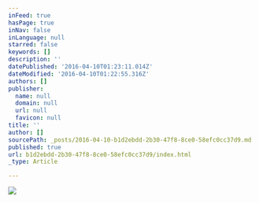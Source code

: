 ```yaml
---
inFeed: true
hasPage: true
inNav: false
inLanguage: null
starred: false
keywords: []
description: ''
datePublished: '2016-04-10T01:23:11.014Z'
dateModified: '2016-04-10T01:22:55.316Z'
authors: []
publisher:
  name: null
  domain: null
  url: null
  favicon: null
title: ''
author: []
sourcePath: _posts/2016-04-10-b1d2ebdd-2b30-47f8-8ce0-58efc0cc37d9.md
published: true
url: b1d2ebdd-2b30-47f8-8ce0-58efc0cc37d9/index.html
_type: Article

---
```

![](https://the-grid-user-content.s3-us-west-2.amazonaws.com/525543dd-704a-40a4-8ded-a44edc4a5140.jpg)